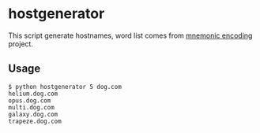 hostgenerator
=============
This script generate hostnames, word list comes from 
[mnemonic encoding](http://web.archive.org/web/20090918202746/http://tothink.com/mnemonic/wordlist.html)
project.

Usage
-----

    $ python hostgenerator 5 dog.com
    helium.dog.com
    opus.dog.com
    multi.dog.com
    galaxy.dog.com
    trapeze.dog.com